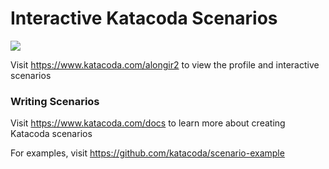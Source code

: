 # Interactive Katacoda Scenarios

[![](http://shields.katacoda.com/katacoda/alongir2/count.svg)](https://www.katacoda.com/alongir2 "Get your profile on Katacoda.com")

Visit https://www.katacoda.com/alongir2 to view the profile and interactive scenarios

### Writing Scenarios
Visit https://www.katacoda.com/docs to learn more about creating Katacoda scenarios

For examples, visit https://github.com/katacoda/scenario-example
